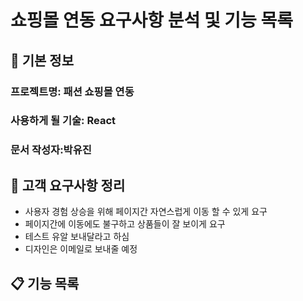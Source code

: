 # 쇼핑몰 연동 요구사항 분석 및 기능 목록

## 📌 기본 정보
### 프로젝트명: 패션 쇼핑몰 연동 

### 사용하게 될 기술: React

### 문서 작성자:박유진

## 📝 고객 요구사항 정리
 - 사용자 경험 상승을 위해 페이지간 자연스럽게 이동 할 수 있게 요구
 - 페이지간에 이동에도 불구하고 상품들이 잘 보이게 요구
 - 테스트 유알 보내달라고 하심
 - 디자인은 이메일로 보내줄 예정
   
## 📋 기능 목록
